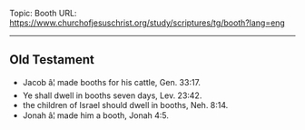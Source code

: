 Topic: Booth
URL: https://www.churchofjesuschrist.org/study/scriptures/tg/booth?lang=eng

---

## Old Testament

- Jacob â¦ made booths for his cattle, Gen. 33:17.
- Ye shall dwell in booths seven days, Lev. 23:42.
- the children of Israel should dwell in booths, Neh. 8:14.
- Jonah â¦ made him a booth, Jonah 4:5.

